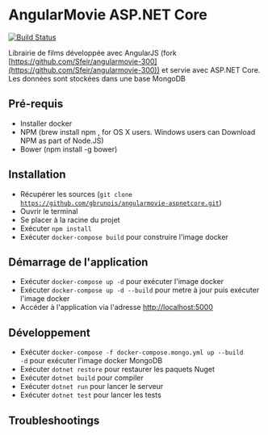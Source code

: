 AngularMovie ASP.NET Core
=========================

[![Build Status](https://travis-ci.org/gbrunois/angularmovie-aspnetcore.svg?branch=master)](https://travis-ci.org/gbrunois/angularmovie-aspnetcore)

Librairie de films développée avec AngularJS (fork [https://github.com/Sfeir/angularmovie-300](https://github.com/Sfeir/angularmovie-300)) et servie avec ASP.NET Core. Les données sont stockées dans une base MongoDB


## Pré-requis
* Installer docker
* NPM (brew install npm , for OS X users. Windows users can Download NPM as part of Node.JS)
* Bower (npm install -g bower)


## Installation
* Récupérer les sources (<code>git clone https://github.com/gbrunois/angularmovie-aspnetcore.git</code>)
* Ouvrir le terminal
* Se placer à la racine du projet
* Exécuter <code>npm install</code>
* Exécuter <code>docker-compose build</code> pour construire l'image docker


## Démarrage de l'application
* Exécuter <code>docker-compose up -d</code> pour exécuter l'image docker
* Exécuter <code>docker-compose up -d --build</code> pour metre à jour puis exécuter l'image docker
* Accéder à l'application via l'adresse [http://localhost:5000](http://localhost:5000)

## Développement
* Exécuter <code>docker-compose -f docker-compose.mongo.yml up --build -d</code> pour exécuter l'image docker MongoDB
* Exécuter <code>dotnet restore</code> pour restaurer les paquets Nuget
* Exécuter <code>dotnet build</code> pour compiler
* Exécuter <code>dotnet run</code> pour lancer le serveur
* Exécuter <code>dotnet test</code> pour lancer les tests

## Troubleshootings



